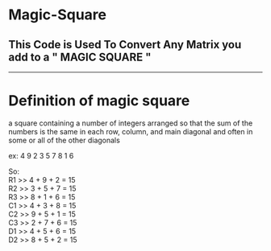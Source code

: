 # Magic-Square
## This Code is Used To Convert Any Matrix you add to a " MAGIC SQUARE "
---------------------------------------------------------------------------

Definition of magic square
===========================
a square containing a number of integers arranged so that the sum of the numbers is the same in each row, column, and main diagonal and often in some or all of the other diagonals


ex:
4 9 2
3 5 7
8 1 6

So:                                                           
R1 >> 4 + 9 + 2 = 15                                                         
R2 >> 3 + 5 + 7 = 15                                                         
R3 >> 8 + 1 + 6 = 15                                                          
C1 >> 4 + 3 + 8 = 15                                                         
C2 >> 9 + 5 + 1 = 15                                                         
C3 >> 2 + 7 + 6 = 15                                                         
D1 >> 4 + 5 + 6 = 15                                                         
D2 >> 8 + 5 + 2 = 15                                                         
